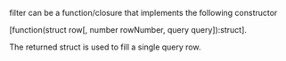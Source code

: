 filter can be a function/closure that implements the following constructor

[function(struct row[, number rowNumber, query query]):struct].

The returned struct is used to fill a single query row.
